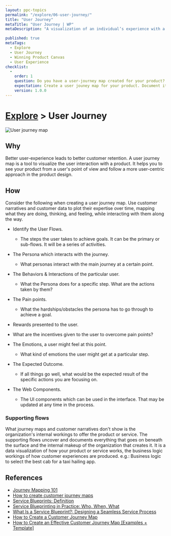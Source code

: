 ```yaml
---
layout: ppc-topics 
permalink: "/explore/06-user-journey/"
title: "User Journey"
metaTitle: "User Journey | WP"
metaDescription: "A visualization of an individual’s experience with a product or service over time and across different perspectives. Mapping these experiences is a vital part of being a human-centered business, and it’s essential to look at both aspects — what the person experiences, and what went on outside of their view to make it happen. Customer journey mapping and service blueprinting are two complementary methods that can help you see both sides of your services. Yet these two methods; the journey map and the service blueprint, and how they differ from each other are often confused."

published: true
metaTags:
  - Explore
  - User Journey
  - Winning Product Canvas
  - User Experience
checklist: 
  -
    order: 1
    question: Do you have a user-journey map created for your product?
    expectation: Create a user jouney map for your product. Document it in one place for future reference.
    version: 1.0.0
---
```

# [Explore](../) > User Journey

![User journey map](../../img/user-jorney-map.png)  

## Why
Better user-experience leads to better customer retention. A user journey map is a tool to visualize the user interaction with a product. It helps you to see your product from a user's point of view and follow a more user-centric approach in the product design.   

## How
Consider the following when creating a user journey map. Use customer narratives and customer data to plot their expertise over time, mapping what they are doing, thinking, and feeling, while interacting with them along the way.

- Identify the User Flows.
  - The steps the user takes to achieve goals. It can be the primary or sub-flows. It will be a series of activities.

- The Persona which interacts with the journey.
  - What personas interact with the main journey at a certain point.

- The Behaviors & Interactions of the particular user.
  - What the Persona does for a specific step. What are the actions taken by them?

- The Pain points.
  - What the hardships/obstacles the persona has to go through to achieve a goal.

-  Rewards presented to the user.
  - What are the incentives given to the user to overcome pain points?

- The Emotions, a user might feel at this point.
  - What kind of emotions the user might get at a particular step. 

- The Expected Outcome.
  - If all things go well, what would be the expected result of the specific actions you are focusing on. 

- The Web Components.

  - The UI components which can be used in the interface. That may be updated at any time in the process.

### Supporting flows 
What journey maps and customer narratives don't show is the organization's internal workings to offer the product or service. The supporting flows uncover and documents everything that goes on beneath the surface and the internal makeup of the organization that creates it. It is a data visualization of how your product or service works, the business logic workings of how customer experiences are produced. e.g.: Business logic to select the best cab for a taxi hailing app.

## References

- [Journey Mapping 101](https://www.nngroup.com/articles/journey-mapping-101/)
- [ How to create customer journey maps](https://www.nngroup.com/articles/customer-journey-mapping/)
- [Service Blueprints: Definition](https://www.nngroup.com/articles/service-blueprints-definition/)
- [Service Blueprinting in Practice: Who, When, What](https://www.nngroup.com/articles/service-blueprinting-practice/)
- [What Is a Service Blueprint?: Designing a Seamless Service Process](https://www.lucidchart.com/blog/what-is-a-service-blueprint)
- [How to Create a Customer Journey Map](https://www.lucidchart.com/blog/how-to-build-customer-journey-maps)
- [How to Create an Effective Customer Journey Map [Examples + Template]](https://blog.hubspot.com/service/customer-journey-map)
